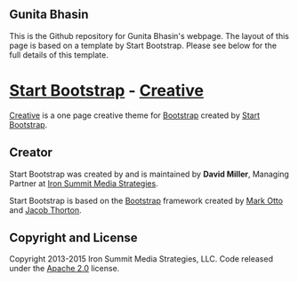 ## Gunita Bhasin

This is the Github repository for Gunita Bhasin's webpage. The layout of this page is based on a template by Start Bootstrap. Please see below for the full details of this template.

# [Start Bootstrap](http://startbootstrap.com/) - [Creative](http://startbootstrap.com/template-overviews/creative/)

[Creative](http://startbootstrap.com/template-overviews/creative/) is a one page creative theme for [Bootstrap](http://getbootstrap.com/) created by [Start Bootstrap](http://startbootstrap.com/).

## Creator

Start Bootstrap was created by and is maintained by **David Miller**, Managing Partner at [Iron Summit Media Strategies](http://www.ironsummitmedia.com/).

Start Bootstrap is based on the [Bootstrap](http://getbootstrap.com/) framework created by [Mark Otto](https://twitter.com/mdo) and [Jacob Thorton](https://twitter.com/fat).

## Copyright and License

Copyright 2013-2015 Iron Summit Media Strategies, LLC. Code released under the [Apache 2.0](https://github.com/IronSummitMedia/startbootstrap-creative/blob/gh-pages/LICENSE) license.
